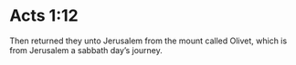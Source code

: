 # Acts 1:12

Then returned they unto Jerusalem from the mount called Olivet, which is from Jerusalem a sabbath day’s journey.